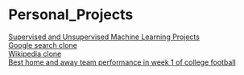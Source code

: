 # Personal_Projects
[Supervised and Unsupervised Machine Learning Projects](https://github.com/Z4KKD/Machine_Learning) <br> 
[Google search clone](https://github.com/Z4KKD/Google_Search) <br>
[Wikipedia clone](https://github.com/Z4KKD/Wikipedia) <br>
[Best home and away team performance in week 1 of college football](https://github.com/Z4KKD/College_Football)
